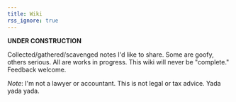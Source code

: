 ```yaml
---
title: Wiki
rss_ignore: true
---
```


**UNDER CONSTRUCTION**

Collected/gathered/scavenged notes I'd like to share. Some are goofy, others serious. All are works in progress. This wiki will never be "complete." Feedback welcome.

*Note*: I'm not a lawyer or accountant. This is not legal or tax advice. Yada yada yada.

